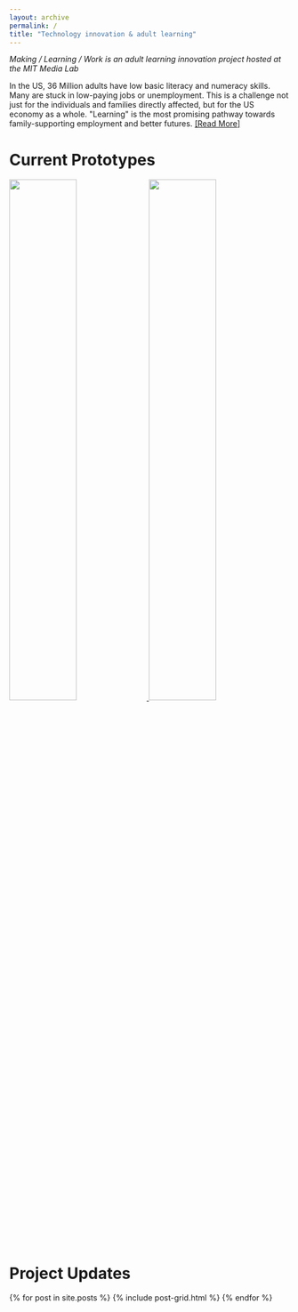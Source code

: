 ```yaml
---
layout: archive
permalink: /
title: "Technology innovation & adult learning"
---
```


_Making / Learning / Work is an adult learning innovation project hosted at the MIT Media Lab_

In the US, 36 Million adults have low basic literacy and numeracy skills. Many are stuck in low-paying jobs or unemployment. This is a challenge not just for the individuals and families directly affected, but for the US economy as a whole. "Learning" is the most promising pathway towards family-supporting employment and better futures. [[Read More]]({{site.baseurl}}/about/)

# Current Prototypes

<a class="no-link-style" href="{{ site.url }}{{site.baseurl}}/read-out-loud/"> 
    <img class="project-tile" src="{{site.baseurl}}/images/project_tiles/rol_tile.jpg" width="49%">
</a>
<a class="no-link-style" href="{{ site.url }}{{site.baseurl}}/askii/">
    <img class="project-tile" src="{{site.baseurl}}/images/project_tiles/askii_tile.jpg" width="49%">
</a>

# Project Updates

<div class="tiles">
{% for post in site.posts %}
	{% include post-grid.html %}
{% endfor %}
</div><!-- /.tiles -->